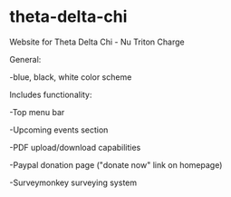 theta-delta-chi
===============

Website for Theta Delta Chi - Nu Triton Charge

General:

-blue, black, white color scheme

Includes functionality:

-Top menu bar

-Upcoming events section

-PDF upload/download capabilities

-Paypal donation page ("donate now" link on homepage)

-Surveymonkey surveying system
